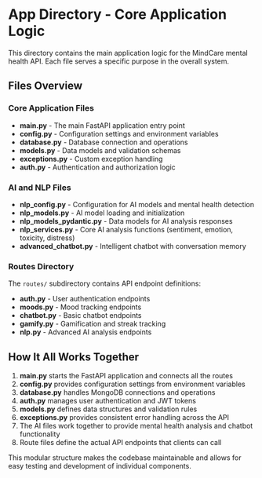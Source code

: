 # App Directory - Core Application Logic

This directory contains the main application logic for the MindCare mental health API. Each file serves a specific purpose in the overall system.

## Files Overview

### Core Application Files
- **main.py** - The main FastAPI application entry point
- **config.py** - Configuration settings and environment variables
- **database.py** - Database connection and operations
- **models.py** - Data models and validation schemas
- **exceptions.py** - Custom exception handling
- **auth.py** - Authentication and authorization logic

### AI and NLP Files
- **nlp_config.py** - Configuration for AI models and mental health detection
- **nlp_models.py** - AI model loading and initialization
- **nlp_models_pydantic.py** - Data models for AI analysis responses
- **nlp_services.py** - Core AI analysis functions (sentiment, emotion, toxicity, distress)
- **advanced_chatbot.py** - Intelligent chatbot with conversation memory

### Routes Directory
The `routes/` subdirectory contains API endpoint definitions:
- **auth.py** - User authentication endpoints
- **moods.py** - Mood tracking endpoints
- **chatbot.py** - Basic chatbot endpoints
- **gamify.py** - Gamification and streak tracking
- **nlp.py** - Advanced AI analysis endpoints

## How It All Works Together

1. **main.py** starts the FastAPI application and connects all the routes
2. **config.py** provides configuration settings from environment variables
3. **database.py** handles MongoDB connections and operations
4. **auth.py** manages user authentication and JWT tokens
5. **models.py** defines data structures and validation rules
6. **exceptions.py** provides consistent error handling across the API
7. The AI files work together to provide mental health analysis and chatbot functionality
8. Route files define the actual API endpoints that clients can call

This modular structure makes the codebase maintainable and allows for easy testing and development of individual components.
